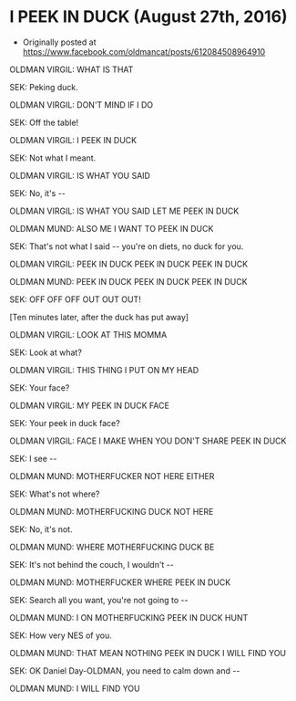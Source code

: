# I PEEK IN DUCK (August 27th, 2016)

 * Originally posted at https://www.facebook.com/oldmancat/posts/612084508964910

OLDMAN VIRGIL: WHAT IS THAT

SEK: Peking duck.

OLDMAN VIRGIL: DON'T MIND IF I DO

SEK: Off the table!

OLDMAN VIRGIL: I PEEK IN DUCK

SEK: Not what I meant.

OLDMAN VIRGIL: IS WHAT YOU SAID

SEK: No, it's --

OLDMAN VIRGIL: IS WHAT YOU SAID LET ME PEEK IN DUCK

OLDMAN MUND: ALSO ME I WANT TO PEEK IN DUCK

SEK: That's not what I said -- you're on diets, no duck for you.

OLDMAN VIRGIL: PEEK IN DUCK PEEK IN DUCK PEEK IN DUCK

OLDMAN MUND: PEEK IN DUCK PEEK IN DUCK PEEK IN DUCK

SEK: OFF OFF OFF OUT OUT OUT!

[Ten minutes later, after the duck has put away]

OLDMAN VIRGIL: LOOK AT THIS MOMMA

SEK: Look at what?

OLDMAN VIRGIL: THIS THING I PUT ON MY HEAD

SEK: Your face?

OLDMAN VIRGIL: MY PEEK IN DUCK FACE

SEK: Your peek in duck face?

OLDMAN VIRGIL: FACE I MAKE WHEN YOU DON'T SHARE PEEK IN DUCK

SEK: I see --

OLDMAN MUND: MOTHERFUCKER NOT HERE EITHER

SEK: What's not where?

OLDMAN MUND: MOTHERFUCKING DUCK NOT HERE

SEK: No, it's not.

OLDMAN MUND: WHERE MOTHERFUCKING DUCK BE

SEK: It's not behind the couch, I wouldn't --

OLDMAN MUND: MOTHERFUCKER WHERE PEEK IN DUCK

SEK: Search all you want, you're not going to --

OLDMAN MUND: I ON MOTHERFUCKING PEEK IN DUCK HUNT

SEK: How very NES of you.

OLDMAN MUND: THAT MEAN NOTHING PEEK IN DUCK I WILL FIND YOU

SEK: OK Daniel Day-OLDMAN, you need to calm down and --

OLDMAN MUND: I WILL FIND YOU

